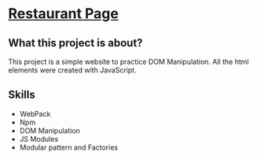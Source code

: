 <h1><a href="https://kaiopratess.github.io/restaurant-page/">Restaurant Page</a></h1>

<h2>What this project is about?</h2>
<p>This project is a simple website to practice DOM Manipulation. All the html elements were created with JavaScript.</p>

<h2>Skills</h2>
<ul>
  <li>WebPack</li>
  <li>Npm</li>
  <li>DOM Manipulation</li>
  <li>JS Modules</li>
  <li>Modular pattern and Factories</li>
</ul>

